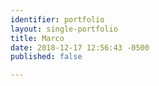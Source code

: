 ```yaml
---
identifier: portfolio
layout: single-portfolio
title: Marco
date: 2018-12-17 12:56:43 -0500
published: false

---
```

